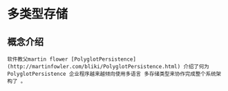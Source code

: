 多类型存储
=======

概念介绍
-------
    软件教父martin flower [PolyglotPersistence](http://martinfowler.com/bliki/PolyglotPersistence.html) 介绍了何为
    PolyglotPersistence 企业程序越来越倾向使用多语言 多存储类型来协作完成整个系统架构了 。